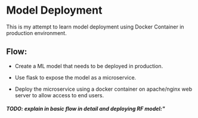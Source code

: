 # Model Deployment

This is my attempt to learn model deployment using Docker Container in production environment.

## Flow:

- Create a ML model that needs to be deployed in production.

- Use flask to expose the model as a microservice.

- Deploy the microservice using a docker container on apache/nginx web server to allow access to end users.

##### TODO: explain in basic flow in detail and deploying RF model:"




